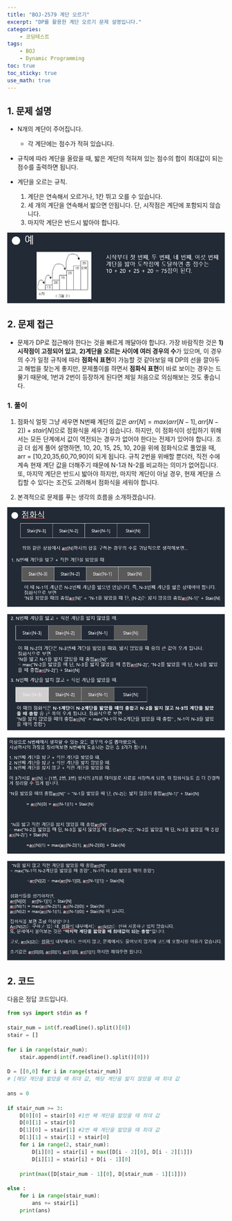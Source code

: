 ```yaml
---
title: "BOJ-2579 계단 오르기"
excerpt: "DP를 활용한 계단 오르기 문제 설명입니다."
categories:
    - 코딩테스트
tags:
    - BOJ
    - Dynamic Programming
toc: true
toc_sticky: true
use_math: true
---
```


## 1. 문제 설명<br/>
* N개의 계단이 주어집니다.
    * 각 계단에는 점수가 적혀 있습니다.

* 규칙에 따라 계단을 올랐을 때, 밟은 계단의 적혀져 있는 점수의 합이 최대값이 되는 점수를 출력하면 됩니다.

* 계단을 오르는 규칙.
    1. 계단은 연속해서 오르거나, 1칸 뛰고 오를 수 있습니다.
    2. 세 개의 계단을 연속해서 밟으면 안됩니다. 단, 시작점은 계단에 포함되지 않습니다.
    3. 마지막 계단은 반드시 밟아야 합니다.

![image1](/assets/images/boj_2579/boj_2579_0.jpg)

## 2. 문제 접근<br/>
* 문제가 DP로 접근해야 한다는 것을 빠르게 깨달아야 합니다.
가장 바람직한 것은 **1)시작점이 고정되어 있고**, **2)계단을 오르는 사이에 여러 경우의 수**가 있으며, 이 경우의 수가 일정 규칙에 따라 **점화식 표현**이 가능할 것 같아보일 때 DP의 선을 깔아두고 해법을 찾는게 좋지만, 문제풀이를 하면서 **점화식 표현**이 바로 보이는 경우는 드물기 때문에, 1번과 2번이 등장하게 된다면 제일 처음으로 의심해보는 것도 좋습니다.


### 1. 풀이
1. 점화식
얼핏 그냥 세우면 N번째 계단의 값은 $arr[N] = max(arr[N-1], arr[N-2]) + stair[N]$으로 점화식을 세우기 쉽습니다.
하지만, 이 점화식이 성립하기 위해서는 모든 단계에서 값이 역전되는 경우가 없어야 한다는 전제가 있어야 합니다.
조금 더 쉽게 풀어 설명하면,
10, 20, 15, 25, 10, 20을 위에 점화식으로 풀었을 때,
arr = [10,20,35,60,70,90]이 되게 됩니다.
규칙 2번을 위배할 뿐더러, 직전 수에 계속 현재 계단 값을 더해주기 때문에 N-1과 N-2를 비교하는 의미가 없어집니다.
또, 마지막 계단은 반드시 밟아야 하지만, 마지막 계단이 아닐 경우, 현재 계단을 스킵할 수 있다는 조건도 고려해서 점화식을 세워야 합니다.

2. 본격적으로 문제를 푸는 생각의 흐름을 소개하겠습니다.

![image2](/assets/images/boj_2579/boj_2579_1.jpg)

![image3](/assets/images/boj_2579/boj_2579_2.jpg)

![image4](/assets/images/boj_2579/boj_2579_3.jpg)

![image5](/assets/images/boj_2579/boj_2579_4.jpg)

## 2. 코드
다음은 정답 코드입니다.
```python
from sys import stdin as f

stair_num = int(f.readline().split()[0])
stair = []

for i in range(stair_num):
    stair.append(int(f.readline().split()[0]))

D = [[0,0] for i in range(stair_num)]
# [해당 계단을 밟았을 때 최대 값, 해당 계단을 밟지 않았을 때 최대 값

ans = 0

if stair_num >= 3:
    D[0][0] = stair[0] #1번 째 계단을 밟았을 때 최대 값
    D[0][1] = stair[0]
    D[1][0] = stair[1] #2번 째 계단을 밟았을 때 최대 값
    D[1][1] = stair[1] + stair[0]
    for i in range(2, stair_num):
        D[i][0] = stair[i] + max([D[i - 2][0], D[i - 2][1]])
        D[i][1] = stair[i] + D[i - 1][0]

    print(max([D[stair_num - 1][0], D[stair_num - 1][1]]))

else :
    for i in range(stair_num):
        ans += stair[i]
    print(ans)
```